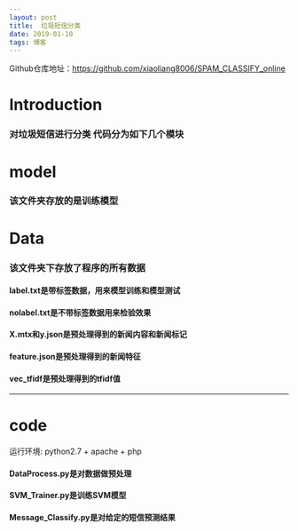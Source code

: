 ```yaml
---
layout: post
title:  垃圾短信分类
date: 2019-01-10 
tags: 博客 
---
```


Github仓库地址：https://github.com/xiaoliang8006/SPAM_CLASSIFY_online

# Introduction  
### 对垃圾短信进行分类 代码分为如下几个模块  


# model
### 该文件夹存放的是训练模型

# Data  
### 该文件夹下存放了程序的所有数据

#### label.txt是带标签数据，用来模型训练和模型测试
#### nolabel.txt是不带标签数据用来检验效果
#### X.mtx和y.json是预处理得到的新闻内容和新闻标记
#### feature.json是预处理得到的新闻特征
#### vec_tfidf是预处理得到的tfidf值


***

# code

运行环境: python2.7 + apache + php

#### DataProcess.py是对数据做预处理
#### SVM_Trainer.py是训练SVM模型
#### Message_Classify.py是对给定的短信预测结果